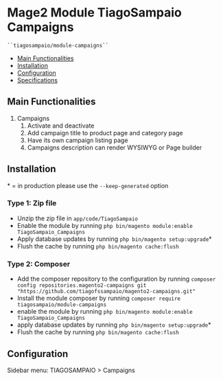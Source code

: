 # Mage2 Module TiagoSampaio Campaigns

    ``tiagosampaio/module-campaigns``

 - [Main Functionalities](#markdown-header-main-functionalities)
 - [Installation](#markdown-header-installation)
 - [Configuration](#markdown-header-configuration)
 - [Specifications](#markdown-header-specifications)

## Main Functionalities

1. Campaigns
   1. Activate and deactivate
   2. Add campaign title to product page and category page
   3. Have its own campaign listing page
   4. Campaigns description can render WYSIWYG or Page builder

## Installation
\* = in production please use the `--keep-generated` option

### Type 1: Zip file

 - Unzip the zip file in `app/code/TiagoSampaio`
 - Enable the module by running `php bin/magento module:enable TiagoSampaio_Campaigns`
 - Apply database updates by running `php bin/magento setup:upgrade`\*
 - Flush the cache by running `php bin/magento cache:flush`

### Type 2: Composer

 - Add the composer repository to the configuration by running `composer config repositories.magento2-campaigns git "https://github.com/tiagofssampaio/magento2-campaigns.git"`
 - Install the module composer by running `composer require tiagosampaio/module-campaigns`
 - enable the module by running `php bin/magento module:enable TiagoSampaio_Campaigns`
 - apply database updates by running `php bin/magento setup:upgrade`\*
 - Flush the cache by running `php bin/magento cache:flush`

## Configuration
Sidebar menu: TIAGOSAMPAIO > Campaigns


